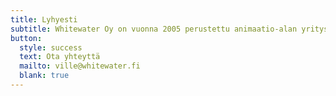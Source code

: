```yaml
---
title: Lyhyesti
subtitle: Whitewater Oy on vuonna 2005 perustettu animaatio-alan yritys Turusta. Historiamme aikana olemme nähneet alan kehityksen. Toteutamme teknisiä animaatioita, sosiaalisen median mainoksia, TV-mainoksia, kaikkea missä tarvitsetkin animaation keinoa saada viestisi kuuluviin. Tärkeintä toiminnassamme on aina ollut koko ajan uudistua ja innostua uusista tekniikoista. Mitä seuraavaksi tehtäisiin yhdessä? Ota yhteyttä: ville(at)whitewater.fisdd
button:
  style: success
  text: Ota yhteyttä
  mailto: ville@whitewater.fi
  blank: true
---
```

